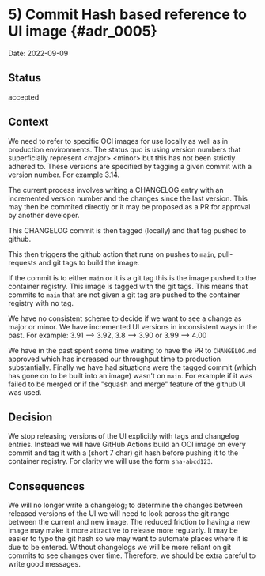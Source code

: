 # 5) Commit Hash based reference to UI image {#adr_0005}

Date: 2022-09-09

## Status

accepted

## Context

We need to refer to specific OCI images for use locally as well as in production environments.
The status quo is using version numbers that superficially represent \<major>.\<minor> but this has not been strictly adhered to.
These versions are specified by tagging a given commit with a version number. For example 3.14.

The current process involves writing a CHANGELOG entry with an incremented version number and the changes since the last version.
This may then be commited directly or it may be proposed as a PR for approval by another developer.

This CHANGELOG commit is then tagged (locally) and that tag pushed to github.

This then triggers the github action that runs on pushes to `main`, pull-requests and git tags to build the image.

If the commit is to either `main` or it is a git tag this is the image pushed to the container registry.
This image is tagged with the git tags. This means that commits to `main` that are not given a git tag are pushed to the container registry with no tag.

We have no consistent scheme to decide if we want to see a change as major or minor. We have incremented UI versions in inconsistent ways in the past. For example: 3.91 --> 3.92, 3.8 --> 3.90 or 3.99 --> 4.00

We have in the past spent some time waiting to have the PR to `CHANGELOG.md` approved which has increased our throughput time to production substantially. Finally we have had situations were the tagged commit (which has gone on to be built into an image) wasn't on `main`. For example if it was failed to be merged or if the "squash and merge" feature of the github UI was used.

## Decision

We stop releasing versions of the UI explicitly with tags and changelog entries. Instead we will have GitHub Actions build an OCI image on every commit and tag it with a (short 7 char) git hash before pushing it to the container registry. For clarity we will use the form `sha-abcd123`.

## Consequences
We will no longer write a changelog; to determine the changes between released versions of the UI we will need to look across the git range between the current and new image.
The reduced friction to having a new image may make it more attractive to release more regularly.
It may be easier to typo the git hash so we may want to automate places where it is due to be entered.
Without changelogs we will be more reliant on git commits to see changes over time. Therefore, we should be extra careful to write good messages.

